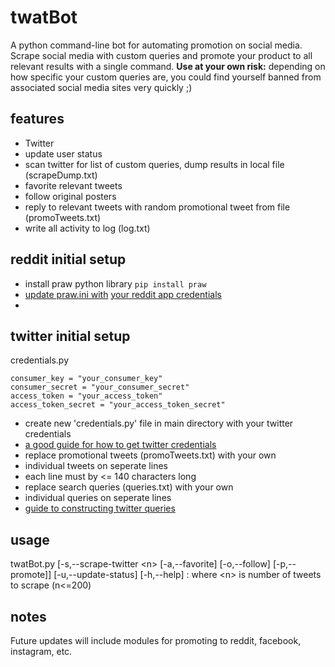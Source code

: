 # twatBot
A python command-line bot for automating promotion on social media. Scrape social media with custom queries and promote your product to all relevant results with a single command. <b>Use at your own risk:</b> depending on how specific your custom queries are, you could find yourself banned from associated social media sites very quickly ;)

## features
- Twitter
 - update user status
 - scan twitter for list of custom queries, dump results in local file (scrapeDump.txt)
  - favorite relevant tweets
  - follow original posters
  - reply to relevant tweets with random promotional tweet from file (promoTweets.txt)
  - write all activity to log (log.txt)

## reddit initial setup
- install praw python library `pip install praw`
- <a href="https://praw.readthedocs.io/en/v4.0.0/getting_started/configuration/prawini.html">update praw.ini with</a> <a href="http://pythonforengineers.com/build-a-reddit-bot-part-1/">your reddit app credentials</a>
 - 
 
 
## twitter initial setup
credentials.py
```
consumer_key = "your_consumer_key"
consumer_secret = "your_consumer_secret"
access_token = "your_access_token"
access_token_secret = "your_access_token_secret"
```

- create new 'credentials.py' file in main directory with your twitter credentials
 - <a href="https://www.digitalocean.com/community/tutorials/how-to-create-a-twitterbot-with-python-3-and-the-tweepy-library">a good guide for how to get twitter credentials</a>
- replace promotional tweets (promoTweets.txt) with your own
 - individual tweets on seperate lines
 - each line must by <= 140 characters long
- replace search queries (queries.txt) with your own
 - individual queries on seperate lines
 - <a href="https://dev.twitter.com/rest/public/search">guide to constructing twitter queries</a>

## usage
twatBot.py [-s,--scrape-twitter \<n\> [-a,--favorite] [-o,--follow] [-p,--promote]] [-u,--update-status] [-h,--help]
: where \<n\> is number of tweets to scrape (n\<=200)

## notes
Future updates will include modules for promoting to reddit, facebook, instagram, etc.